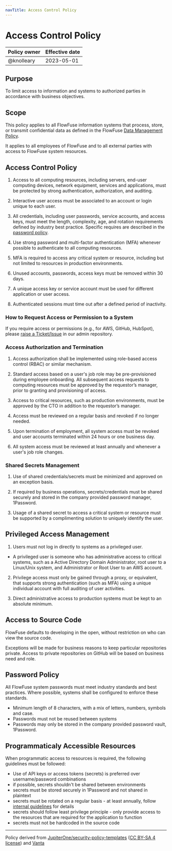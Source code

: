 ```yaml
---
navTitle: Access Control Policy
---
```


# Access Control Policy

| Policy owner   | Effective date |
| -------------- | -------------- |
| @knolleary     | 2023-05-01     |

## Purpose

To limit access to information and systems to authorized parties in accordance
with business objectives.

## Scope 

This policy applies to all FlowFuse information systems that process, store, or
transmit confidential data as defined in the FlowFuse [Data Management Policy](./data-management.md).

It applies to all employees of FlowFuse and to all external parties with access
to FlowFuse system resources.

## Access Control Policy

1. Access to all computing resources, including servers, end-user computing
  devices, network equipment, services and applications, must be protected by
  strong authentication, authorization, and auditing.

2. Interactive user access must be associated to an account or login unique to
each user.

3. All credentials, including user passwords, service accounts, and access
keys, must meet the length, complexity, age, and rotation requirements defined
by industry best practice. Specific requires are described in the [password policy](#password-policy).

4. Use strong password and multi-factor authentication (MFA) whenever possible
to authenticate to all computing resources.

5. MFA is required to access any critical system or resource, including but not
limited to resources in production environments.

6. Unused accounts, passwords, access keys must be removed within 30 days.

7. A unique access key or service account must be used for different
application or user access.

8. Authenticated sessions must time out after a defined period of inactivity.


### How to Request Access or Permission to a System

If you require access or permissions (e.g., for AWS, GitHub, HubSpot), please [raise a Ticket/Issue](https://github.com/FlowFuse/admin/issues/new?assignees=ZJvandeWeg%2C+knolleary&labels=&projects=&template=access-request.md) in our admin repository.

### Access Authorization and Termination

1. Access authorization shall be implemented using role-based access control
(RBAC) or similar mechanism.

2. Standard access based on a user's job role may be pre-provisioned during
employee onboarding. All subsequent access requests to computing resources must
be approved by the requestor’s manager, prior to granting and provisioning of
access.

3. Access to critical resources, such as production environments, must be
approved by the CTO in addition to the requestor’s manager.

4. Access must be reviewed on a regular basis and revoked if no longer needed.

5. Upon termination of employment, all system access must be revoked and user
accounts terminated within 24 hours or one business day.

6. All system access must be reviewed at least annually and whenever a user's
job role changes.

### Shared Secrets Management

1. Use of shared credentials/secrets must be minimized and approved on an
exception basis.

2. If required by business operations, secrets/credentials must be shared
securely and stored in the company provided password manager, 1Password.

3. Usage of a shared secret to access a critical system or resource must be
supported by a complimenting solution to uniquely identify the user.

## Privileged Access Management

1. Users must not log in directly to systems as a privileged user.

  * A privileged user is someone who has administrative access to critical
    systems, such as a Active Directory Domain Administrator, root user to a
    Linux/Unix system, and Administrator or Root User to an AWS account.

2. Privilege access must only be gained through a proxy, or equivalent, that
supports strong authentication (such as MFA) using a unique individual account
with full auditing of user activities.

3. Direct administrative access to production systems must be kept to an
absolute minimum.

## Access to Source Code

FlowFuse defaults to developing in the open, without restriction on who can
view the source code.

Exceptions will be made for business reasons to keep particular repositories
private. Access to private repositories on GitHub will be based on business need
and role.

## Password Policy

All FlowFuse system passwords must meet industry standards and best practices.
Where possible, systems shall be configured to enforce these standards.

 - Minimum length of 8 characters, with a mix of letters, numbers, symbols and case.
 - Passwords must not be reused between systems
 - Passwords may only be stored in the company provided password vault, 1Password.


## Programmaticaly Accessible Resources

When programmatic access to resources is required, the following guidelines must
be followed:
- Use of API keys or access tokens (secrets) is preferred over username/password
  combinations
- if possible, secrets shouldn't be shared between environments 
- secrets must be stored securely in 1Password and not shared in
  plaintext
- secrets must be rotated on a regular basis - at least annually, follow [internal 
  guidelines](https://docs.google.com/document/d/1bFBaVWNYKjPSMefn5drkElwM-nk06ilCrtH88ZtTjAo)
  for details
- secrets should follow least privilege principle - only provide access to the
  resources that are required for the application to function
- secrets must not be hardcoded in the source code 


--- 
Policy derived from [JupiterOne/security-policy-templates](https://github.com/JupiterOne/security-policy-templates) ([CC BY-SA 4 license](https://creativecommons.org/licenses/by-sa/4.0/)) and [Vanta](https://vanta.com)
